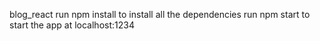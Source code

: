 blog_react
run npm install to install all the dependencies
run npm start to start the app at localhost:1234
